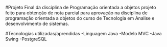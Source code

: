 #Projeto Final da disciplina de Programação orientada a objetos
  projeto feito para obtenção de nota parcial para aprovação na disciplina de programação orientada a objetos do curso de Tecnologia em Analise e desenvolvimento
  de sistemas.

#Tecnologias utilizadas/aprendidas
 -Linguagem Java
 -Modelo MVC
 -Java Swing
 -PostgreSQL
 
